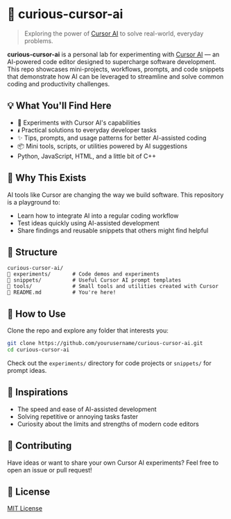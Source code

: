 # 🧠 curious-cursor-ai

> Exploring the power of [Cursor AI](https://www.cursor.so/) to solve real-world, everyday problems.

**curious-cursor-ai** is a personal lab for experimenting with [Cursor AI](https://www.cursor.so/) — an AI-powered code editor designed to supercharge software development. This repo showcases mini-projects, workflows, prompts, and code snippets that demonstrate how AI can be leveraged to streamline and solve common coding and productivity challenges.

## 💡 What You'll Find Here

- 🧪 Experiments with Cursor AI's capabilities
- 🖠️ Practical solutions to everyday developer tasks
- ✨ Tips, prompts, and usage patterns for better AI-assisted coding
- 📦 Mini tools, scripts, or utilities powered by AI suggestions
- Python, JavaScript, HTML, and a little bit of C++

## 🚀 Why This Exists

AI tools like Cursor are changing the way we build software. This repository is a playground to:

- Learn how to integrate AI into a regular coding workflow
- Test ideas quickly using AI-assisted development
- Share findings and reusable snippets that others might find helpful

## 📁 Structure

```
curious-cursor-ai/
🔗 experiments/       # Code demos and experiments
🔗 snippets/          # Useful Cursor AI prompt templates
🔗 tools/             # Small tools and utilities created with Cursor
🔗 README.md          # You're here!
```

## 🤭 How to Use

Clone the repo and explore any folder that interests you:

```bash
git clone https://github.com/yourusername/curious-cursor-ai.git
cd curious-cursor-ai
```

Check out the `experiments/` directory for code projects or `snippets/` for prompt ideas.

## 🧠 Inspirations

- The speed and ease of AI-assisted development
- Solving repetitive or annoying tasks faster
- Curiosity about the limits and strengths of modern code editors

## 🙌 Contributing

Have ideas or want to share your own Cursor AI experiments? Feel free to open an issue or pull request!

## 📜 License

[MIT License](LICENSE)

